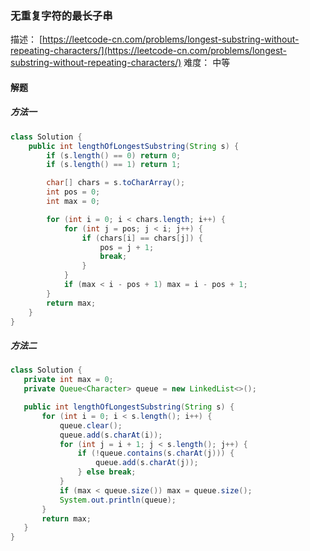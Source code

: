 ### 无重复字符的最长子串

描述： [https://leetcode-cn.com/problems/longest-substring-without-repeating-characters/](https://leetcode-cn.com/problems/longest-substring-without-repeating-characters/)
难度： 中等

#### 解题

##### 方法一

```java
class Solution {
    public int lengthOfLongestSubstring(String s) {
        if (s.length() == 0) return 0;
        if (s.length() == 1) return 1;

        char[] chars = s.toCharArray();
        int pos = 0;
        int max = 0;

        for (int i = 0; i < chars.length; i++) {
            for (int j = pos; j < i; j++) {
                if (chars[i] == chars[j]) {
                    pos = j + 1;
                    break;
                }
            }
            if (max < i - pos + 1) max = i - pos + 1;
        }
        return max;
    }
}
```

##### 方法二

```java
class Solution {
   private int max = 0;
   private Queue<Character> queue = new LinkedList<>();

   public int lengthOfLongestSubstring(String s) {
       for (int i = 0; i < s.length(); i++) {
           queue.clear();
           queue.add(s.charAt(i));
           for (int j = i + 1; j < s.length(); j++) {
               if (!queue.contains(s.charAt(j))) {
                   queue.add(s.charAt(j));
               } else break;
           }
           if (max < queue.size()) max = queue.size();
           System.out.println(queue);
       }
       return max;
   }
}
```

